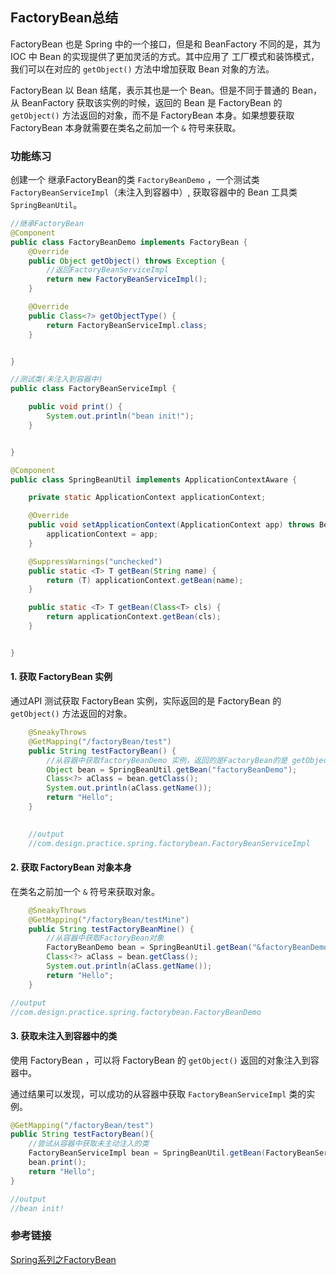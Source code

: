 

## FactoryBean总结

FactoryBean 也是 Spring 中的一个接口，但是和 BeanFactory 不同的是，其为 IOC 中 Bean 的实现提供了更加灵活的方式。其中应用了 工厂模式和装饰模式，我们可以在对应的 `getObject()` 方法中增加获取 Bean 对象的方法。

FactoryBean 以 Bean 结尾，表示其也是一个 Bean。但是不同于普通的 Bean，从 BeanFactory 获取该实例的时候，返回的 Bean 是 FactoryBean 的 `getObject()` 方法返回的对象，而不是 FactoryBean 本身。如果想要获取 FactoryBean 本身就需要在类名之前加一个 `&` 符号来获取。

### 功能练习

创建一个 继承FactoryBean的类 `FactoryBeanDemo` ，一个测试类 `FactoryBeanServiceImpl`（未注入到容器中）, 获取容器中的 Bean 工具类 `SpringBeanUtil`。

```java
//继承FactoryBean
@Component
public class FactoryBeanDemo implements FactoryBean {
    @Override
    public Object getObject() throws Exception {
        //返回FactoryBeanServiceImpl
        return new FactoryBeanServiceImpl();
    }

    @Override
    public Class<?> getObjectType() {
        return FactoryBeanServiceImpl.class;
    }


}

//测试类(未注入到容器中)
public class FactoryBeanServiceImpl {

    public void print() {
        System.out.println("bean init!");
    }


}

@Component
public class SpringBeanUtil implements ApplicationContextAware {

    private static ApplicationContext applicationContext;

    @Override
    public void setApplicationContext(ApplicationContext app) throws BeansException {
        applicationContext = app;
    }

    @SuppressWarnings("unchecked")
    public static <T> T getBean(String name) {
        return (T) applicationContext.getBean(name);
    }

    public static <T> T getBean(Class<T> cls) {
        return applicationContext.getBean(cls);
    }


}
```

#### 1. 获取 FactoryBean 实例

通过API 测试获取 FactoryBean 实例，实际返回的是 FactoryBean 的 `getObject()` 方法返回的对象。

```java
    @SneakyThrows
    @GetMapping("/factoryBean/test")
    public String testFactoryBean() {
        //从容器中获取factoryBeanDemo 实例，返回的是FactoryBean的是 getObject()方法返回的对象
        Object bean = SpringBeanUtil.getBean("factoryBeanDemo");
        Class<?> aClass = bean.getClass();
        System.out.println(aClass.getName());
        return "Hello";
    }
  

    //output
    //com.design.practice.spring.factorybean.FactoryBeanServiceImpl
```

#### 2. 获取 FactoryBean 对象本身

在类名之前加一个 `&` 符号来获取对象。

```java
    @SneakyThrows
    @GetMapping("/factoryBean/testMine")
    public String testFactoryBeanMine() {
        //从容器中获取FactoryBean对象
        FactoryBeanDemo bean = SpringBeanUtil.getBean("&factoryBeanDemo");
        Class<?> aClass = bean.getClass();
        System.out.println(aClass.getName());
        return "Hello";
    }

//output
//com.design.practice.spring.factorybean.FactoryBeanDemo

```

#### 3. 获取未注入到容器中的类

使用 FactoryBean ，可以将 FactoryBean 的 `getObject()` 返回的对象注入到容器中。

通过结果可以发现，可以成功的从容器中获取 `FactoryBeanServiceImpl` 类的实例。

```java
@GetMapping("/factoryBean/test")
public String testFactoryBean(){
    //尝试从容器中获取未主动注入的类
    FactoryBeanServiceImpl bean = SpringBeanUtil.getBean(FactoryBeanServiceImpl.class);
    bean.print();
    return "Hello";
}

//output
//bean init!
```



### 参考链接

[Spring系列之FactoryBean](https://blog.csdn.net/zknxx/article/details/79572387?utm_medium=distribute.pc_relevant.none-task-blog-baidujs_baidulandingword-0&spm=1001.2101.3001.4242)